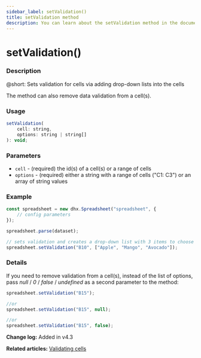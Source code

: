 ```yaml
---
sidebar_label: setValidation()
title: setValidation method
description: You can learn about the setValidation method in the documentation of the DHTMLX JavaScript Spreadsheet library. Browse developer guides and API reference, try out code examples and live demos, and download a free 30-day evaluation version of DHTMLX Spreadsheet.
---
```


# setValidation()

### Description

@short: Sets validation for cells via adding drop-down lists into the cells

The method can also remove data validation from a cell(s).

### Usage

~~~jsx
setValidation(
    cell: string,
    options: string | string[]
): void;
~~~

### Parameters

- `cell` - (required) the id(s) of a cell(s) or a range of cells
- `options` - (required) either a string with a range of cells ("C1: C3") or an array of string values

### Example

~~~jsx {8}
const spreadsheet = new dhx.Spreadsheet("spreadsheet", {
    // config parameters
});

spreadsheet.parse(dataset);

// sets validation and creates a drop-down list with 3 items to choose for B10 cell
spreadsheet.setValidation("B10", ["Apple", "Mango", "Avocado"]);
~~~

### Details

If you need to remove validation from a cell(s), instead of the list of options, pass *null* / *0* / *false* / *undefined* as a second parameter to the method:

~~~js
spreadsheet.setValidation("B15");

//or
spreadsheet.setValidation("B15", null);

//or
spreadsheet.setValidation("B15", false);
~~~

**Change log:** Added in v4.3

**Related articles:** [Validating cells](working_with_cells.md#validating-cells)

